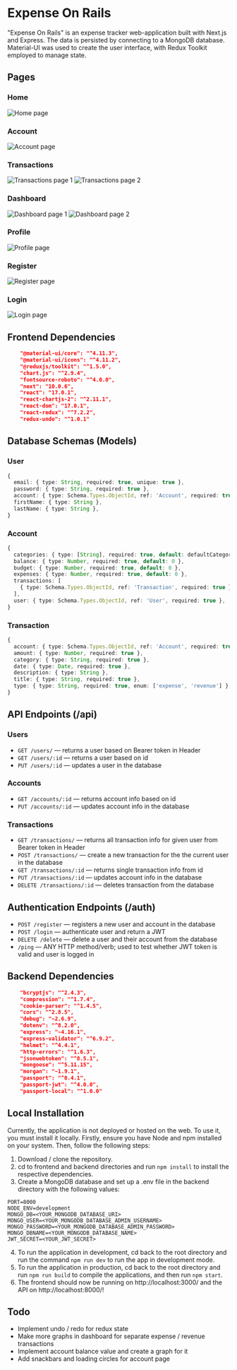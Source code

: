 # Expense On Rails

"Expense On Rails" is an expense tracker web-application built with Next.js and Express. The data is persisted by connecting to a MongoDB database. Material-UI was used to create the user interface, with Redux Toolkit employed to manage state.

## Pages

### Home

![Home page](https://i.imgur.com/Y8F0dPM.png)

### Account

![Account page](https://i.imgur.com/xdLizxI.png)

### Transactions

![Transactions page 1](https://i.imgur.com/MlQ148n.png)
![Transactions page 2](https://i.imgur.com/LaDofNj.png)

### Dashboard

![Dashboard page 1](https://i.imgur.com/gs44THK.png)
![Dashboard page 2](https://i.imgur.com/W7OqANM.png)

### Profile

![Profile page](https://i.imgur.com/7ZXHNUy.png)

### Register

![Register page](https://i.imgur.com/TwrXbzF.png)

### Login

![Login page](https://i.imgur.com/R8zUoIF.png)

## Frontend Dependencies

```json
    "@material-ui/core": "^4.11.3",
    "@material-ui/icons": "^4.11.2",
    "@reduxjs/toolkit": "^1.5.0",
    "chart.js": "^2.9.4",
    "fontsource-roboto": "^4.0.0",
    "next": "10.0.6",
    "react": "17.0.1",
    "react-chartjs-2": "^2.11.1",
    "react-dom": "17.0.1",
    "react-redux": "^7.2.2",
    "redux-undo": "^1.0.1"
```

## Database Schemas (Models)

### User

```TypeScript
{
  email: { type: String, required: true, unique: true },
  password: { type: String, required: true },
  account: { type: Schema.Types.ObjectId, ref: 'Account', required: true },
  firstName: { type: String },
  lastName: { type: String },
}
```

### Account

```TypeScript
{
  categories: { type: [String], required: true, default: defaultCategories },
  balance: { type: Number, required: true, default: 0 },
  budget: { type: Number, required: true, default: 0 },
  expenses: { type: Number, required: true, default: 0 },
  transactions: [
    { type: Schema.Types.ObjectId, ref: 'Transaction', required: true },
  ],
  user: { type: Schema.Types.ObjectId, ref: 'User', required: true },
}
```

### Transaction

```TypeScript
{
  account: { type: Schema.Types.ObjectId, ref: 'Account', required: true },
  amount: { type: Number, required: true },
  category: { type: String, required: true },
  date: { type: Date, required: true },
  description: { type: String },
  title: { type: String, required: true },
  type: { type: String, required: true, enum: ['expense', 'revenue'] },
}
```

## API Endpoints (/api)

### Users

- `GET /users/` — returns a user based on Bearer token in Header
- `GET /users/:id` — returns a user based on id
- `PUT /users/:id` — updates a user in the database

### Accounts

- `GET /accounts/:id` — returns account info based on id
- `PUT /accounts/:id` — updates account info in the database

### Transactions

- `GET /transactions/` — returns all transaction info for given user from Bearer token in Header
- `POST /transactions/` — create a new transaction for the the current user in the database
- `GET /transactions/:id` — returns single transaction info from id
- `PUT /transactions/:id` — updates account info in the database
- `DELETE /transactions/:id` — deletes transaction from the database

## Authentication Endpoints (/auth)

- `POST /register` — registers a new user and account in the database
- `POST /login` — authenticate user and return a JWT
- `DELETE /delete` — delete a user and their account from the database
- `/ping` — ANY HTTP method/verb; used to test whether JWT token is valid and user is logged in

## Backend Dependencies

```json
    "bcryptjs": "^2.4.3",
    "compression": "^1.7.4",
    "cookie-parser": "^1.4.5",
    "cors": "^2.8.5",
    "debug": "~2.6.9",
    "dotenv": "^8.2.0",
    "express": "~4.16.1",
    "express-validator": "^6.9.2",
    "helmet": "^4.4.1",
    "http-errors": "^1.6.3",
    "jsonwebtoken": "^8.5.1",
    "mongoose": "^5.11.15",
    "morgan": "~1.9.1",
    "passport": "^0.4.1",
    "passport-jwt": "^4.0.0",
    "passport-local": "^1.0.0"
```

## Local Installation

Currently, the application is not deployed or hosted on the web. To use it, you must install it locally. Firstly, ensure you have Node and npm installed on your system. Then, follow the following steps:

1. Download / clone the repository.
2. cd to frontend and backend directories and run `npm install` to install the respective dependencies.
3. Create a MongoDB database and set up a .env file in the backend directory with the following values:

```
PORT=8000
NODE_ENV=development
MONGO_DB=<YOUR_MONGODB_DATABASE_URI>
MONGO_USER=<YOUR_MONGODB_DATABASE_ADMIN_USERNAME>
MONGO_PASSWORD=<YOUR_MONGODB_DATABASE_ADMIN_PASSWORD>
MONGO_DBNAME=<YOUR_MONGODB_DATABASE_NAME>
JWT_SECRET=<YOUR_JWT_SECRET>
```

4. To run the application in development, cd back to the root directory and run the command `npm run dev` to run the app in development mode.
5. To run the application in production, cd back to the root directory and run `npm run build` to compile the applications, and then run `npm start`.
6. The frontend should now be running on http://localhost:3000/ and the API on http://localhost:8000/!

## Todo

- Implement undo / redo for redux state
- Make more graphs in dashboard for separate expense / revenue transactions
- Implement account balance value and create a graph for it
- Add snackbars and loading circles for account page
